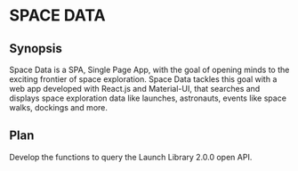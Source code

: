 # SPACE DATA

## Synopsis

Space Data is a SPA, Single Page App, with the goal of opening minds to the exciting frontier of space exploration. Space Data tackles this goal with a web app developed with React.js and Material-UI, that searches and displays space exploration data like launches, astronauts, events like space walks, dockings and more.  

## Plan

Develop the functions to query the Launch Library 2.0.0 open API.